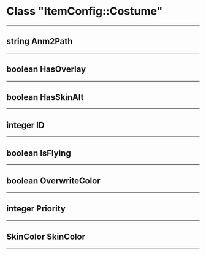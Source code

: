 # Class "ItemConfig::Costume"
___ 
## string Anm2Path

___ 
## boolean HasOverlay

___ 
## boolean HasSkinAlt

___ 
## integer ID

___ 
## boolean IsFlying

___ 
## boolean OverwriteColor

___ 
## integer Priority

___ 
## SkinColor SkinColor

___ 
